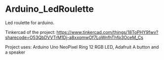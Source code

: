 # Arduino_LedRoulette
Led roulette for arduino.

Tinkercad of the project:
https://www.tinkercad.com/things/18ToPHY9fwv?sharecode=O53QbDVVTrM1Dj-a8xxomwOf7LoWnfhThfp3OceM_Cs

Project uses:
Arduino Uno
NeoPixel Ring 12 RGB LED, Adafruit
A button and a speaker
